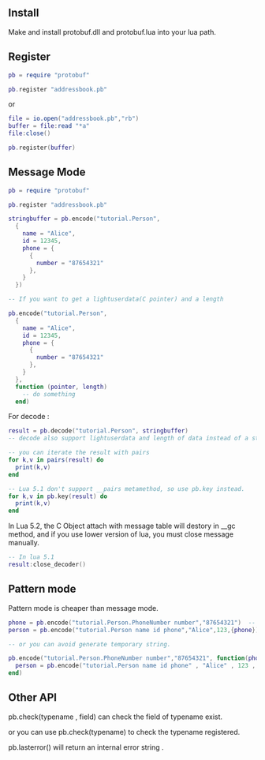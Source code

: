 ## Install

Make and install protobuf.dll and protobuf.lua into your lua path.

## Register

```Lua
pb = require "protobuf"

pb.register "addressbook.pb"
```
or
```Lua
file = io.open("addressbook.pb","rb")
buffer = file:read "*a"
file:close()

pb.register(buffer)
```

## Message Mode
```Lua
pb = require "protobuf"

pb.register "addressbook.pb"

stringbuffer = pb.encode("tutorial.Person", 
  {
    name = "Alice",
    id = 12345,
    phone = {
      {
        number = "87654321"
      },
    }
  })

-- If you want to get a lightuserdata(C pointer) and a length

pb.encode("tutorial.Person",
  {
    name = "Alice",
    id = 12345,
    phone = {
      {
        number = "87654321"
      },
    }
  },
  function (pointer, length)
    -- do something
  end)
```

For decode :
```Lua
result = pb.decode("tutorial.Person", stringbuffer)
-- decode also support lightuserdata and length of data instead of a string : pb.decode("tutorial.Person", buffer, length)

-- you can iterate the result with pairs
for k,v in pairs(result) do
  print(k,v)
end

-- Lua 5.1 don't support __pairs metamethod, so use pb.key instead.
for k,v in pb.key(result) do
  print(k,v)
end
```

In Lua 5.2, the C Object attach with message table will destory in __gc method, and if you use lower version of lua, you must close message manually.

```Lua
-- In lua 5.1
result:close_decoder()
```

## Pattern mode

Pattern mode is cheaper than message mode.
```Lua
phone = pb.encode("tutorial.Person.PhoneNumber number","87654321")  -- pack a PhoneNumber package.
person = pb.encode("tutorial.Person name id phone","Alice",123,{phone}) -- phone list is a repeated field

-- or you can avoid generate temporary string.

pb.encode("tutorial.Person.PhoneNumber number","87654321", function(phonebuffer, length)
  person = pb.encode("tutorial.Person name id phone" , "Alice" , 123 , { { phonebuffer, length } } )
end)
```

## Other API

pb.check(typename , field) can check the field of typename exist.

or you can use pb.check(typename) to check the typename registered.

pb.lasterror() will return an internal error string .
